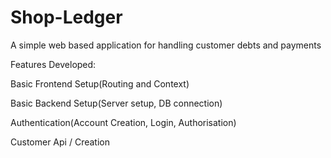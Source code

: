 # Shop-Ledger
A simple web based application for handling customer debts and payments

Features Developed:

Basic Frontend Setup(Routing and Context)

Basic Backend Setup(Server setup, DB connection)

Authentication(Account Creation, Login, Authorisation)

Customer Api / Creation
